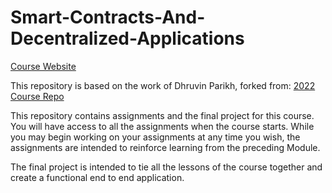 # Smart-Contracts-And-Decentralized-Applications

[Course Website](https://mkhraisha.github.io/Smart-Contracts-And-Decentralized-Applications/)

This repository is based on the work of Dhruvin Parikh, forked from: [2022 Course Repo](https://github.com/york-blockchain/Smart-Contracts-And-Decentralized-Applications)

This repository contains assignments and the final project for this course. You will have access to all the assignments when the course starts. While you may begin working on your assignments at any time you wish, the assignments are intended to reinforce learning from the preceding Module.

The final project is intended to tie all the lessons of the course together and create a functional end to end application.
